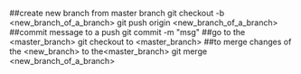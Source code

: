 ##create new branch from master branch
git checkout -b <new_branch_of_a_branch>
git push origin <new_branch_of_a_branch>
##commit message to a push
git commit -m "msg"
##go to the <master_branch>
git checkout to <master_branch>
##to merge changes of the <new_branch> to the<master_branch>
git merge <new_branch_of_a_branch>

